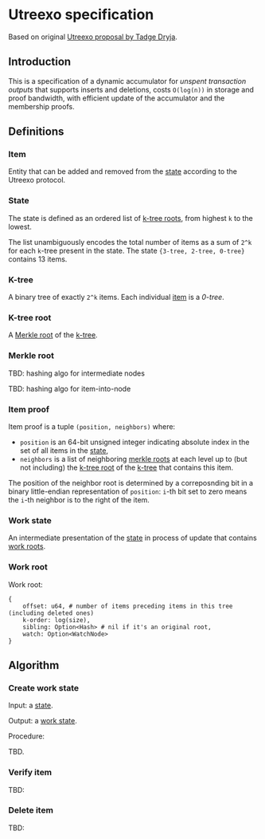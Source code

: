 # Utreexo specification

Based on original [Utreexo proposal by Tadge Dryja](https://www.youtube.com/watch?v=edRun-6ubCc).

## Introduction

This is a specification of a dynamic accumulator for _unspent transaction outputs_
that supports inserts and deletions, costs `O(log(n))` in storage and proof bandwidth,
with efficient update of the accumulator and the membership proofs.

## Definitions

### Item

Entity that can be added and removed from the [state](#state) according to the Utreexo protocol. 

### State

The state is defined as an ordered list of [k-tree roots](#k-tree-root), from highest `k` to the lowest.

The list unambiguously encodes the total number of items as a sum of `2^k` for each `k`-tree present in the state.
The state `{3-tree, 2-tree, 0-tree}` contains 13 items.

### K-tree

A binary tree of exactly `2^k` items. Each individual [item](#item) is a _0-tree_.

### K-tree root

A [Merkle root](#merkle-root) of the [k-tree](#k-tree).

### Merkle root

TBD: hashing algo for intermediate nodes

TBD: hashing algo for item-into-node

### Item proof

Item proof is a tuple `(position, neighbors)` where:

* `position` is an 64-bit unsigned integer indicating absolute index in the set of all items in the [state](#state), 
* `neighbors` is a list of neighboring [merkle roots](#merkle-root) at each level up to (but not including) the [k-tree root](#k-tree-root)
of the [k-tree](#k-tree) that contains this item.

The position of the neighbor root is determined by a correposnding bit in a binary little-endian representation of `position`:
`i`-th bit set to zero means the `i`-th neighbor is to the right of the item.

### Work state

An intermediate presentation of the [state](#state) in process of update that contains [work roots](#work-root).

### Work root

Work root:

```
{
	offset: u64, # number of items preceding items in this tree (including deleted ones)
	k-order: log(size),
	sibling: Option<Hash> # nil if it's an original root,
	watch: Option<WatchNode>
}
```

## Algorithm

### Create work state

Input: a [state](#state).

Output: a [work state](#work-state).

Procedure:

TBD.

### Verify item

TBD:

### Delete item

TBD: 
